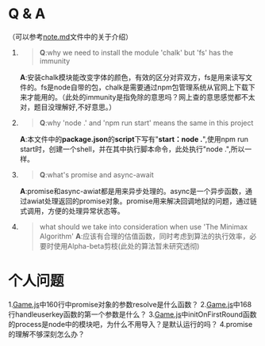 # Q & A

（可以参考[note.md](note.md)文件中的关于介绍）
1. >**Q**:why we need to install the module 'chalk' but 'fs' has the immunity

    **A**:安装chalk模块能改变字体的颜色，有效的区分对弈双方，fs是用来读写文件的。fs是node自带的包，chalk是需要通过npm包管理系统从官网上下载下来才能用的。（此处的immunity是指免除的意思吗？网上查的意思感觉都不太对，题目没理解好,不好意思。）

2. >**Q**:why 'node .' and 'npm run start' means the same in this project

    **A**:本文件中的**package.json**的**script**下写有"**start：node .**",使用npm run start时，创建一个shell，并在其中执行脚本命令，此处执行"node .",所以一样。

3. >**Q**:what's promise and async-await

    **A**:promise和async-awiat都是用来异步处理的。async是一个异步函数，通过awiat处理返回的promise对象。promise用来解决回调地狱的问题，通过链式调用，方便的处理异常状态等。

4. >what should we take into consideration when use 'The Minimax Algorithm'
    **A**:应该有合理的估值函数，同时考虑到算法的执行效率，必要时使用Alpha-beta剪枝(此处的算法暂未研究透彻)

# 个人问题
1.[Game.js](Game.js)中160行中promise对象的参数resolve是什么函数？
2.[Game.js](Game.js)中168行handleuserkey函数的第一个参数是什么？
3.[Game.js](Game.js)中initOnFirstRound函数的process是node中的模块吧，为什么不用导入？是默认运行的吗？
4.promise的理解不够深刻怎么办？